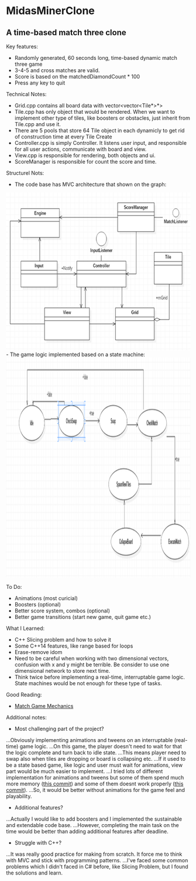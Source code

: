 # MidasMinerClone
## A time-based match three clone

Key features:
- Randomly generated, 60 seconds long, time-based dynamic match three game
- 3-4-5 and cross matches are valid.
- Score is based on the matchedDiamondCount * 100
- Press any key to quit

Technical Notes:
- Grid.cpp contains all board data with vector<vector<Tile*>*>
- Tile.cpp has only object that would be rendered. When we want to implement other type of tiles, like boosters or obstacles, just inherit from Tile.cpp and use it.
- There are 5 pools that store 64 Tile object in each dynamicly to get rid of construction time at every Tile Create
- Controller.cpp is simply Controller. It listens user input, and responsible for all user actions, communicate with board and view.
- View.cpp is responsible for rendering, both objects and ui.
- ScoreManager is responsible for count the score and time.

Structurel Nots:
- The code base has MVC architecture that shown on the graph:
<img src="MidasMinerDesign.png" width="680" height="430"/>
- The game logic implemented based on a state machine:
<img src="StateMachine.png" width="680" height="600"/>

To Do:
- Animations (most curicial)
- Boosters (optional)
- Better score system, combos (optional)
- Better game transitions (start new game, quit game etc.)

What I Learned:
- C++ Slicing problem and how to solve it
- Some C++14 features, like range based for loops
- Erase-remove idom
- Need to be careful when working with two dimensional vectors, confusion with x and y might be terrible. 
Be consider to use one dimensional network to store next time.
- Think twice before implementing a real-time, interruptable game logic. State machines would be not enough for these type of tasks.

Good Reading:
- <a href="http://www.gamasutra.com/blogs/JonathanBailey/20150227/237544/Match_Game_Mechanics_An_exhaustive_survey.php" target="_blank">Match Game Mechanics</a>

Additional notes:
- Most challenging part of the project?

...Obviously implementing animations and tweens on an interruptable (real-time) game logic. 
...On this game, the player doesn't need to wait for that the logic complete and turn back to idle state.
...This means player need to swap also when tiles are dropping or board is collapsing etc.
...If it used to be a state based game, like logic and user must wait for animations, view part would be much easier to implement.
...I tried lots of different implementation for animations and tweens but some of them spend much more memory (<a href="https://github.com/eusekerci/MidasMinerClone/commit/71c03f6015d2875b747a3c6b24d4c34255c50c6a">this commit</a>) and some of them doesnt work properly (<a href="https://github.com/eusekerci/MidasMinerClone/commit/d7d16e36f5e3c625d8a95e5ffbd5642970407694">this commit</a>).
...So, it would be better without animations for the game feel and playability.

- Additional features?

...Actually I would like to add boosters and I implemented the sustainable and extendable code base. 
...However, completing the main task on the time would be better than adding additional features after deadline.

- Struggle with C++?

...It was really good practice for making from scratch. It force me to think with MVC and stick with programming patterns.
...I've faced some common problems which I didn't faced in C# before, like Slicing Problem, but I found the solutions and learn.